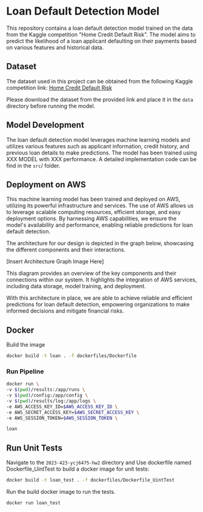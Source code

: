 # Loan Default Detection Model

This repository contains a loan default detection model trained on the data from the Kaggle competition "Home Credit Default Risk". The model aims to predict the likelihood of a loan applicant defaulting on their payments based on various features and historical data.

## Dataset

The dataset used in this project can be obtained from the following Kaggle competition link:
[Home Credit Default Risk](https://www.kaggle.com/competitions/home-credit-default-risk/data)

Please download the dataset from the provided link and place it in the `data` directory before running the model.

## Model Development

The loan default detection model leverages machine learning models and utilizes various features such as applicant information, credit history, and previous loan details to make predictions. The model has been trained using XXX MODEL with XXX performance. A detailed implementation code can be find in the  `src`/ folder.

## Deployment on AWS

This machine learning model has been trained and deployed on AWS, utilizing its powerful infrastructure and services. The use of AWS allows us to leverage scalable computing resources, efficient storage, and easy deployment options. By harnessing AWS capabilities, we ensure the model's availability and performance, enabling reliable predictions for loan default detection.

The architecture for our design is depicted in the graph below, showcasing the different components and their interactions.

[Insert Architecture Graph Image Here]

This diagram provides an overview of the key components and their connections within our system. It highlights the integration of AWS services, including data storage, model training, and deployment.

With this architecture in place, we are able to achieve reliable and efficient predictions for loan default detection, empowering organizations to make informed decisions and mitigate financial risks.

## Docker

Build the image

```bash
docker build -t loan . -f dockerfiles/Dockerfile
```

### Run Pipeline

```bash
docker run \
-v $(pwd)/results:/app/runs \
-v $(pwd)/config:/app/config \
-v $(pwd)/results/log:/app/logs \
-e AWS_ACCESS_KEY_ID=$AWS_ACCESS_KEY_ID \
-e AWS_SECRET_ACCESS_KEY=$AWS_SECRET_ACCESS_KEY \
-e AWS_SESSION_TOKEN=$AWS_SESSION_TOKEN \

loan
```

## Run Unit Tests

Navigate to the `2023-423-ycj6475-hw2` directory and Use dockerfile named Dockerfile_UintTest to build a docker image for unit tests:

```bash
docker build -t loan_test . -f dockerfiles/Dockerfile_UintTest
```

Run the build docker image to run the tests.

```bash
docker run loan_test
```
